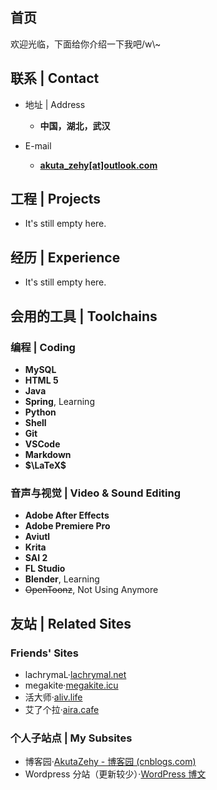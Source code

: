 ## 首页
欢迎光临，下面给你介绍一下我吧/w\\~

<!-- .slide vertical=true -->

## 联系 | Contact

- 地址 | Address
  - **中国，湖北，武汉**

- E-mail
  - **[akuta_zehy[at]outlook.com](mailto:akuta_zehy@outlook.com)**

<!--
- Phone
  - ****
- WeChat
  - **Wu-\_-Kan**
- E-mail:
  - **[i[at]wu-kan.cn](mailto:i@wu-kan.cn)**
  - **[wukan3[at]mail2.sysu.edu.cn](mailto:wukan3@mail2.sysu.edu.cn)**
-->

<!-- .slide vertical=true -->

## 工程 | Projects

- It's still empty here.

<!-- .slide vertical=true -->

## 经历 | Experience

- It's still empty here.

<!-- .slide vertical=true -->

## 会用的工具 | Toolchains

<!-- .slide vertical=true -->

### 编程 | Coding
- **MySQL**
- **HTML 5**
- **Java**
- **Spring**, Learning
- **Python**
- **Shell**
- **Git**
- **VSCode**
- **Markdown**
- **$\LaTeX$**

<!-- .slide -->

### 音声与视觉 | Video & Sound Editing
- **Adobe After Effects**
- **Adobe Premiere Pro**
- **Aviutl**
- **Krita**
- **SAI 2**
- **FL Studio**
- **Blender**, Learning
- ~~OpenToonz~~, Not Using Anymore

<!-- .slide -->

## 友站 | Related Sites

<!-- .slide vertical=true-->

### Friends' Sites
- lachrymaL·[lachrymal.net](https://lachrymal.net)
- megakite·[megakite.icu](https://megakite.icu)
- 活大师·[aliv.life](https://aliv.life/)
- 艾了个拉·[aira.cafe](https://aira.cafe)

<!-- .slide vertical=true-->

### 个人子站点 | My Subsites

- 博客园·[AkutaZehy - 博客园 (cnblogs.com)](https://www.cnblogs.com/akuta-zehy/)
- Wordpress 分站（更新较少）·[WordPress 博文](https://akutazehy.home.blog/)

